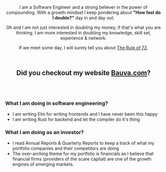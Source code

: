<p align="center">
  I am a Software Engineer and a strong believer in the power of compounding. With a growth mindset I keep pondering about <b>"How fast do I double?"</b> day in and day out.
</p>
<p align="center">
Oh and I am not just interested in doubling my money, if that's what you are thinking. I am more interested in doubling my knowledge, skill set, experience & network.
</p>
<p align="center">
If we meet some day, I will surely tell you about <a href="https://en.wikipedia.org/wiki/Rule_of_72">The Rule of 72</a>.
</p>
<br>
<h2 align="center">Did you checkout my website <a href="http://www.bauva.com">Bauva.com</a>?</h2>
<br><br>

### What I am doing in software engineering?
 - I am writing Elm for writing frontends and I have never been this happy
 -  I am writing Rust for backend and let the compiler do it's thing

### What I am doing as an investor?
 - I read Annual Reports & Quarterly Reports to keep a track of what my portfolio companies and their competitors are doing
 - The over-arching theme for my portfolio is financials as I believe that financial firms (providers of the scare capital) are one of the growth engines of emerging markets.
